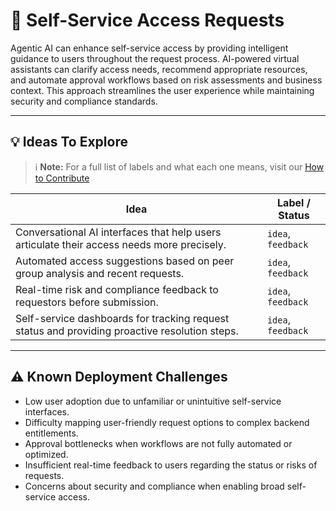 # 🙋 Self-Service Access Requests

Agentic AI can enhance self-service access by providing intelligent guidance to users throughout the request process. AI-powered virtual assistants can clarify access needs, recommend appropriate resources, and automate approval workflows based on risk assessments and business context. This approach streamlines the user experience while maintaining security and compliance standards.

---

## 💡 Ideas To Explore

 > ℹ️ **Note:** For a full list of labels and what each one means, visit our [How to Contribute](https://github.com/microsoft/EntraSuite-Training/blob/main/Agentic/Readme.md#-how-to-contribute)

| Idea | Label / Status |
|------|----------------|
| Conversational AI interfaces that help users articulate their access needs more precisely. | `idea`, `feedback` |
| Automated access suggestions based on peer group analysis and recent requests. | `idea`, `feedback` |
| Real-time risk and compliance feedback to requestors before submission. | `idea`, `feedback` |
| Self-service dashboards for tracking request status and providing proactive resolution steps. | `idea`, `feedback` |

---

## ⚠️ Known Deployment Challenges

- Low user adoption due to unfamiliar or unintuitive self-service interfaces.
- Difficulty mapping user-friendly request options to complex backend entitlements.
- Approval bottlenecks when workflows are not fully automated or optimized.
- Insufficient real-time feedback to users regarding the status or risks of requests.
- Concerns about security and compliance when enabling broad self-service access.
